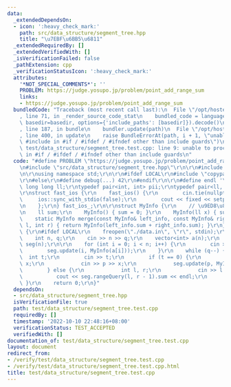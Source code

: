 ```yaml
---
data:
  _extendedDependsOn:
  - icon: ':heavy_check_mark:'
    path: src/data_structure/segment_tree.hpp
    title: "\u7EBF\u6BB5\u6811"
  _extendedRequiredBy: []
  _extendedVerifiedWith: []
  _isVerificationFailed: false
  _pathExtension: cpp
  _verificationStatusIcon: ':heavy_check_mark:'
  attributes:
    '*NOT_SPECIAL_COMMENTS*': ''
    PROBLEM: https://judge.yosupo.jp/problem/point_add_range_sum
    links:
    - https://judge.yosupo.jp/problem/point_add_range_sum
  bundledCode: "Traceback (most recent call last):\n  File \"/opt/hostedtoolcache/Python/3.10.8/x64/lib/python3.10/site-packages/onlinejudge_verify/documentation/build.py\"\
    , line 71, in _render_source_code_stat\n    bundled_code = language.bundle(stat.path,\
    \ basedir=basedir, options={'include_paths': [basedir]}).decode()\n  File \"/opt/hostedtoolcache/Python/3.10.8/x64/lib/python3.10/site-packages/onlinejudge_verify/languages/cplusplus.py\"\
    , line 187, in bundle\n    bundler.update(path)\n  File \"/opt/hostedtoolcache/Python/3.10.8/x64/lib/python3.10/site-packages/onlinejudge_verify/languages/cplusplus_bundle.py\"\
    , line 400, in update\n    raise BundleErrorAt(path, i + 1, \"unable to process\
    \ #include in #if / #ifdef / #ifndef other than include guards\")\nonlinejudge_verify.languages.cplusplus_bundle.BundleErrorAt:\
    \ test/data_structure/segment_tree.test.cpp: line 9: unable to process #include\
    \ in #if / #ifdef / #ifndef other than include guards\n"
  code: "#define PROBLEM \"https://judge.yosupo.jp/problem/point_add_range_sum\"\r\
    \n#include \"src/data_structure/segment_tree.hpp\"\r\n\r\n#include <bits/stdc++.h>\r\
    \n\r\nusing namespace std;\r\n\r\n#ifdef LOCAL\r\n#include \"copypaste/debug.h\"\
    \r\n#else\r\n#define debug(...) 42\r\n#endif\r\n\r\n#define endl '\\n'\r\ntypedef\
    \ long long ll;\r\ntypedef pair<int, int> pii;\r\ntypedef pair<ll, ll> pll;\r\n\
    \r\nstruct fast_ios {\r\n    fast_ios() {\r\n        cin.tie(nullptr);\r\n   \
    \     ios::sync_with_stdio(false);\r\n        cout << fixed << setprecision(10);\r\
    \n    };\r\n} fast_ios_;\r\n\r\nstruct MyInfo {\r\n    // \u9ED8\u8BA4\u503C\r\
    \n    ll sum;\r\n    MyInfo() { sum = 0; }\r\n    MyInfo(ll x) { sum = x; }\r\n\
    \    static MyInfo merge(const MyInfo& left_info, const MyInfo& right_info, int\
    \ l, int r) { return MyInfo(left_info.sum + right_info.sum); }\r\n};\r\nint main()\
    \ {\r\n#ifdef LOCAL\r\n    freopen(\"./data.in\", \"r\", stdin);\r\n#endif\r\n\
    \    int n, q;\r\n    cin >> n >> q;\r\n    vector<int> a(n);\r\n    SegmentTree<MyInfo>\
    \ seg(n);\r\n\r\n    for (int i = 0; i < n; i++) {\r\n        cin >> a[i];\r\n\
    \        seg.update(i, MyInfo(a[i]));\r\n    }\r\n    while (q--) {\r\n      \
    \  int t;\r\n        cin >> t;\r\n        if (t == 0) {\r\n            int p,\
    \ x;\r\n            cin >> p >> x;\r\n            seg.update(p, MyInfo(x));\r\n\
    \        } else {\r\n            int l, r;\r\n            cin >> l >> r;\r\n \
    \           cout << seg.rangeQuery(l, r - 1).sum << endl;\r\n        }\r\n   \
    \ }\r\n    return 0;\r\n}"
  dependsOn:
  - src/data_structure/segment_tree.hpp
  isVerificationFile: true
  path: test/data_structure/segment_tree.test.cpp
  requiredBy: []
  timestamp: '2022-10-10 22:48:16+08:00'
  verificationStatus: TEST_ACCEPTED
  verifiedWith: []
documentation_of: test/data_structure/segment_tree.test.cpp
layout: document
redirect_from:
- /verify/test/data_structure/segment_tree.test.cpp
- /verify/test/data_structure/segment_tree.test.cpp.html
title: test/data_structure/segment_tree.test.cpp
---
```

